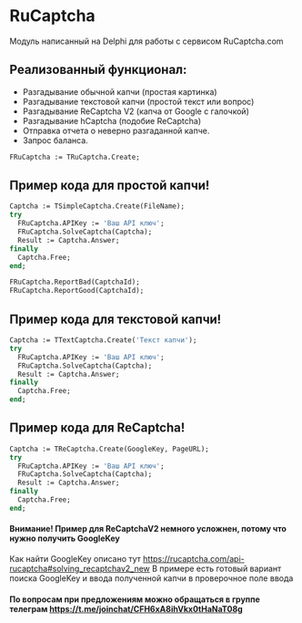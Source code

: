 # RuCaptcha

Модуль написанный на Delphi для работы с сервисом RuCaptcha.com

## Реализованный функционал:
- Разгадывание обычной капчи (простая картинка)
- Разгадывание текстовой капчи (простой текст или вопрос)
- Разгадывание ReCaptcha V2 (капча от Google с галочкой)
- Разгадывание hCaptcha (подобие ReCaptcha)
- Отправка отчета о неверно разгаданной капче.
- Запрос баланса.

```pascal
FRuCaptcha := TRuCaptcha.Create;
```

## Пример кода для простой капчи!
```pascal
Captcha := TSimpleCaptcha.Create(FileName);
try
  FRuCaptcha.APIKey := 'Ваш API ключ';
  FRuCaptcha.SolveCaptcha(Captcha);
  Result := Captcha.Answer;
finally
  Captcha.Free;
end;

FRuCaptcha.ReportBad(CaptchaId);
FRuCaptcha.ReportGood(CaptchaId);
```

## Пример кода для текстовой капчи!
```pascal
Captcha := TTextCaptcha.Create('Текст капчи');
try
  FRuCaptcha.APIKey := 'Ваш API ключ';
  FRuCaptcha.SolveCaptcha(Captcha);
  Result := Captcha.Answer;
finally
  Captcha.Free;
end;
```

## Пример кода для ReCaptcha!
```pascal
Captcha := TReCaptcha.Create(GoogleKey, PageURL);
try
  FRuCaptcha.APIKey := 'Ваш API ключ';
  FRuCaptcha.SolveCaptcha(Captcha);
  Result := Captcha.Answer;
finally
  Captcha.Free;
end;
```
#### Внимание! Пример для ReCaptchaV2 немного усложнен, потому что нужно получить GoogleKey
Как найти GoogleKey описано тут https://rucaptcha.com/api-rucaptcha#solving_recaptchav2_new
В примере есть готовый вариант поиска GoogleKey и ввода полученной капчи в проверочное поле ввода

#### По вопросам при предложениям можно обращаться в группе телеграм https://t.me/joinchat/CFH6xA8ihVkx0tHaNaT08g
